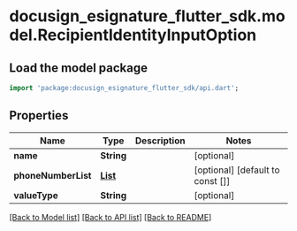 # docusign_esignature_flutter_sdk.model.RecipientIdentityInputOption

## Load the model package
```dart
import 'package:docusign_esignature_flutter_sdk/api.dart';
```

## Properties
Name | Type | Description | Notes
------------ | ------------- | ------------- | -------------
**name** | **String** |  | [optional] 
**phoneNumberList** | [**List<RecipientIdentityPhoneNumber>**](RecipientIdentityPhoneNumber.md) |  | [optional] [default to const []]
**valueType** | **String** |  | [optional] 

[[Back to Model list]](../README.md#documentation-for-models) [[Back to API list]](../README.md#documentation-for-api-endpoints) [[Back to README]](../README.md)


